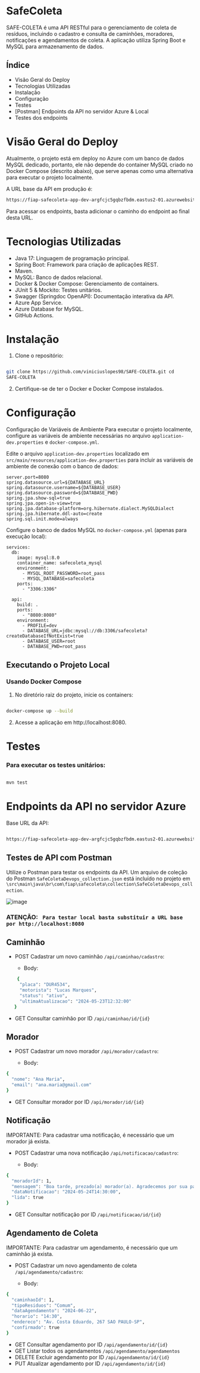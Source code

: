 # SafeColeta

SAFE-COLETA é uma API RESTful para o gerenciamento de coleta de resíduos, incluindo o cadastro e consulta de caminhões, moradores, notificações e agendamentos de coleta. A aplicação utiliza Spring Boot e MySQL para armazenamento de dados.

## Índice

- Visão Geral do Deploy
- Tecnologias Utilizadas
- Instalação
- Configuração
- Testes
- [Postman] Endpoints da API no servidor Azure & Local
- Testes dos endpoints

# Visão Geral do Deploy

Atualmente, o projeto está em deploy no Azure com um banco de dados MySQL dedicado, portanto, ele não depende do container MySQL criado no Docker Compose (descrito abaixo), que serve apenas como uma alternativa para executar o projeto localmente.

A URL base da API em produção é:
   ```sh
   https://fiap-safecoleta-app-dev-argfcjc5gqbzfbdm.eastus2-01.azurewebsites.net
   ```
Para acessar os endpoints, basta adicionar o caminho do endpoint ao final desta URL.

# Tecnologias Utilizadas

- Java 17: Linguagem de programação principal.
- Spring Boot: Framework para criação de aplicações REST.
- Maven.
- MySQL: Banco de dados relacional.
- Docker & Docker Compose: Gerenciamento de containers.
- JUnit 5 & Mockito: Testes unitários.
- Swagger (Springdoc OpenAPI): Documentação interativa da API.
- Azure App Service.
- Azure Database for MySQL.
- GitHub Actions.

# Instalação

1. Clone o repositório:
```sh

git clone https://github.com/viniciuslopes98/SAFE-COLETA.git cd
SAFE-COLETA

```

2. Certifique-se de ter o Docker e Docker Compose instalados.


# Configuração
Configuração de Variáveis de Ambiente
Para executar o projeto localmente, configure as variáveis de ambiente necessárias no arquivo `application-dev.properties` e `docker-compose.yml`.


Edite o arquivo `application-dev.properties` localizado em `src/main/resources/application-dev.properties` para incluir as variáveis de ambiente de conexão com o banco de dados:

```
server.port=8080
spring.datasource.url=${DATABASE_URL}
spring.datasource.username=${DATABASE_USER}
spring.datasource.password=${DATABASE_PWD}
spring.jpa.show-sql=true
spring.jpa.open-in-view=true
spring.jpa.database-platform=org.hibernate.dialect.MySQLDialect
spring.jpa.hibernate.ddl-auto=create
spring.sql.init.mode=always

```

Configure o banco de dados MySQL no `docker-compose.yml` (apenas para execução local):
```
services:
  db:
    image: mysql:8.0
    container_name: safecoleta_mysql
    environment:
      - MYSQL_ROOT_PASSWORD=root_pass
      - MYSQL_DATABASE=safecoleta
    ports:
      - "3306:3306"

  api:
    build: .
    ports:
      - "8080:8080"
    environment:
      - PROFILE=dev
      - DATABASE_URL=jdbc:mysql://db:3306/safecoleta?createDatabaseIfNotExist=true
      - DATABASE_USER=root
      - DATABASE_PWD=root_pass

```


## Executando o Projeto Local

### Usando Docker Compose
1. No diretório raiz do projeto, inicie os containers:
```sh

docker-compose up --build

```
2. Acesse a aplicação em http://localhost:8080.

# Testes

### Para executar os testes unitários:

```sh

mvn test

```

# Endpoints da API no servidor Azure
Base URL da API: 
```sh

https://fiap-safecoleta-app-dev-argfcjc5gqbzfbdm.eastus2-01.azurewebsites.net

```

## Testes de API com Postman

Utilize o Postman para testar os endpoints da API. Um arquivo de coleção do Postman `SafeColetaDevops_collection.json` está incluído no projeto em `\src\main\java\br\com\fiap\safecoleta\collection\SafeColetaDevops_collection`.

![image](https://github.com/user-attachments/assets/0fd26e58-8e22-4e09-ba27-42f22ccbbb3b)


### ATENÇÃO: ``  Para testar local basta substituir a URL base por http://localhost:8080   ``


## Caminhão
- POST Cadastrar um novo caminhão `/api/caminhao/cadastro`:
   
   - Body:

```sh
    {
     "placa": "DUR4534",
     "motorista": "Lucas Marques",
     "status": "ativo",
     "ultimaAtualizacao": "2024-05-23T12:32:00"
   }
```
- GET Consultar caminhão por ID `/api/caminhao/id/{id}`


## Morador
- POST Cadastrar um novo morador `/api/morador/cadastro`:
   
   - Body:

```sh
{
  "nome": "Ana Maria",
  "email": "ana.maria@gmail.com"
}

```
- GET Consultar morador por ID `/api/morador/id/{id}`

## Notificação
IMPORTANTE: Para cadastrar uma notificação, é necessário que um morador já exista.
- POST Cadastrar uma nova notificação `/api/notificacao/cadastro`:
 
   - Body:

```sh
{
  "moradorId": 1,
  "mensagem": "Boa tarde, prezado(a) morador(a). Agradecemos por sua paciência, sua solicitação foi confirmada. A coleta será feita no dia 24/05/2024 às 14:00 horas. Qualquer dúvida entre em contato com nossa central. Obrigado por contar conosco!",
  "dataNotificacao": "2024-05-24T14:30:00",
  "lida": true
}


```
- GET Consultar notificação por ID `/api/notificacao/id/{id}`

## Agendamento de Coleta
IMPORTANTE: Para cadastrar um agendamento, é necessário que um caminhão já exista.
- POST Cadastrar um novo agendamento de coleta `/api/agendamento/cadastro`:
 
   - Body:

```sh
{
  "caminhaoId": 1,
  "tipoResiduos": "Comum",
  "dataAgendamento": "2024-06-22",
  "horario": "14:30",
  "endereco": "Av. Costa Eduardo, 267 SAO PAULO-SP",
  "confirmado": true
}

```
- GET Consultar agendamento por ID `/api/agendamento/id/{id}`
- GET Listar todos os agendamentos `/api/agendamento/agendamentos`
- DELETE Excluir agendamento por ID `/api/agendamento/id/{id}`
- PUT Atualizar agendamento por ID `/api/agendamento/id/{id}`

